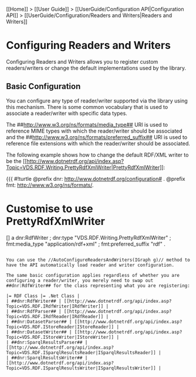 [[Home]] > [[User Guide]] > [[UserGuide/Configuration API|Configuration API]] > [[UserGuide/Configuration/Readers and Writers|Readers and Writers]]

# Configuring Readers and Writers 

Configuring Readers and Writers allows you to register custom readers/writers or change the default implementations used by the library.

## Basic Configuration 

You can configure any type of reader/writer supported via the library using this mechanism.  There is some common vocabulary that is used to associate a reader/writer with specific data types.

The ##http://www.w3.org/ns/formats/media_type## URI is used to reference MIME types with which the reader/writer should be associated and the ##http://www.w3.org/ns/formats/preferred_suffix## URI is used to reference file extensions with which the reader/writer should be associated.

The following example shows how to change the default RDF/XML writer to be the [[http://www.dotnetrdf.org/api/index.asp?Topic=VDS.RDF.Writing.PrettyRdfXmlWriter|PrettyRdfXmlWriter]]:

{{{
#!turtle
@prefix dnr: <http://www.dotnetrdf.org/configuration#> .
@prefix fmt: <http://www.w3.org/ns/formats/>.

# Customise to use PrettyRdfXmlWriter

[] a dnr:RdfWriter ;
	dnr:type "VDS.RDF.Writing.PrettyRdfXmlWriter" ;
	fmt:media_type "application/rdf+xml" ;
	fmt:preferred_suffix "rdf" .
```

You can use the //AutoConfigureReadersAndWriters(IGraph g)// method to have the API automatically load reader and writer configuration.

The same basic configuration applies regardless of whether you are configuring a reader/writer, you merely need to swap out ##dnr:RdfWriter## for the class representing what you are registering:

|= RDF Class |= .Net Class |
| ##dnr:RdfWriter## | [[http://www.dotnetrdf.org/api/index.asp?Topic=VDS.RDF.IRdfWriter|IRdfWriter]] |
| ##dnr:RdfParser## | [[http://www.dotnetrdf.org/api/index.asp?Topic=VDS.RDF.IRdfReader|IRdfReader]] |
| ##dnr:DatasetParser## | [[http://www.dotnetrdf.org/api/index.asp?Topic=VDS.RDF.IStoreReader|IStoreReader]] |
| ##dnr:DatasetWriter## | [[http://www.dotnetrdf.org/api/index.asp?Topic=VDS.RDF.IStoreWriter|IStoreWriter]] |
| ##dnr:SparqlResultsParser## | [[http://www.dotnetrdf.org/api/index.asp?Topic=VDS.RDF.ISparqlResultsReader|ISparqlResultsReader]] |
| ##dnr:SparqlResultsWriter## | [[http://www.dotnetrdf.org/api/index.asp?Topic=VDS.RDF.ISparqlResultsWriter|ISparqlResultsWriter]] |